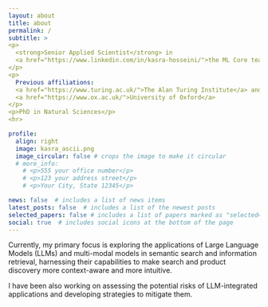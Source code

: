 ```yaml
---
layout: about
title: about
permalink: /
subtitle: >
<p>
  <strong>Senior Applied Scientist</strong> in
  <a href="https://www.linkedin.com/in/kasra-hosseini/">the ML Core team @ Zalando</a>
</p>
<p>
  Previous affiliations:
  <a href="https://www.turing.ac.uk/">The Alan Turing Institute</a> and
  <a href="https://www.ox.ac.uk/">University of Oxford</a>
</p>
<p>PhD in Natural Sciences</p>
<hr>

profile:
  align: right
  image: kasra_ascii.png
  image_circular: false # crops the image to make it circular
  # more_info:
    # <p>555 your office number</p>
    # <p>123 your address street</p>
    # <p>Your City, State 12345</p>

news: false  # includes a list of news items
latest_posts: false  # includes a list of the newest posts
selected_papers: false # includes a list of papers marked as "selected={true}"
social: true  # includes social icons at the bottom of the page
---
```


Currently, my primary focus is exploring the applications of Large Language Models (LLMs) and multi-modal models in semantic search and information retrieval, harnessing their capabilities to make search and product discovery more context-aware and more intuitive. 

I have been also working on assessing the potential risks of LLM-integrated applications and developing strategies to mitigate them.